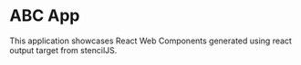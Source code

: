 # ABC App

This application showcases React Web Components generated using react output target from stencilJS.
